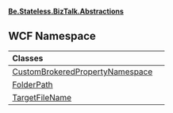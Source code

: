 #### [Be.Stateless.BizTalk.Abstractions](README.md 'README')

## WCF Namespace

| Classes | |
| :--- | :--- |
| [CustomBrokeredPropertyNamespace](CustomBrokeredPropertyNamespace.md 'WCF.CustomBrokeredPropertyNamespace') | |
| [FolderPath](FolderPath.md 'WCF.FolderPath') | |
| [TargetFileName](TargetFileName.md 'WCF.TargetFileName') | |
